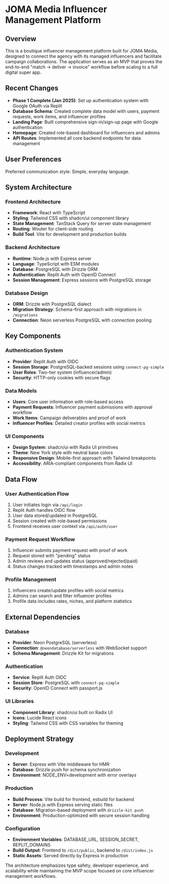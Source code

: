 # JOMA Media Influencer Management Platform

## Overview

This is a boutique influencer management platform built for JOMA Media, designed to connect the agency with its managed influencers and facilitate campaign collaborations. The application serves as an MVP that proves the end-to-end "match → deliver → invoice" workflow before scaling to a full digital super app.

## Recent Changes

- **Phase 1 Complete (Jan 2025)**: Set up authentication system with Google OAuth via Replit
- **Database Schema**: Created complete data model with users, payment requests, work items, and influencer profiles
- **Landing Page**: Built comprehensive sign-in/sign-up page with Google authentication
- **Homepage**: Created role-based dashboard for influencers and admins
- **API Routes**: Implemented all core backend endpoints for data management

## User Preferences

Preferred communication style: Simple, everyday language.

## System Architecture

### Frontend Architecture
- **Framework**: React with TypeScript
- **Styling**: Tailwind CSS with shadcn/ui component library
- **State Management**: TanStack Query for server state management
- **Routing**: Wouter for client-side routing
- **Build Tool**: Vite for development and production builds

### Backend Architecture
- **Runtime**: Node.js with Express server
- **Language**: TypeScript with ESM modules
- **Database**: PostgreSQL with Drizzle ORM
- **Authentication**: Replit Auth with OpenID Connect
- **Session Management**: Express sessions with PostgreSQL storage

### Database Design
- **ORM**: Drizzle with PostgreSQL dialect
- **Migration Strategy**: Schema-first approach with migrations in `/migrations`
- **Connection**: Neon serverless PostgreSQL with connection pooling

## Key Components

### Authentication System
- **Provider**: Replit Auth with OIDC
- **Session Storage**: PostgreSQL-backed sessions using `connect-pg-simple`
- **User Roles**: Two-tier system (influencer/admin)
- **Security**: HTTP-only cookies with secure flags

### Data Models
- **Users**: Core user information with role-based access
- **Payment Requests**: Influencer payment submissions with approval workflow
- **Work Items**: Campaign deliverables and proof of work
- **Influencer Profiles**: Detailed creator profiles with social metrics

### UI Components
- **Design System**: shadcn/ui with Radix UI primitives
- **Theme**: New York style with neutral base colors
- **Responsive Design**: Mobile-first approach with Tailwind breakpoints
- **Accessibility**: ARIA-compliant components from Radix UI

## Data Flow

### User Authentication Flow
1. User initiates login via `/api/login`
2. Replit Auth handles OIDC flow
3. User data stored/updated in PostgreSQL
4. Session created with role-based permissions
5. Frontend receives user context via `/api/auth/user`

### Payment Request Workflow
1. Influencer submits payment request with proof of work
2. Request stored with "pending" status
3. Admin reviews and updates status (approved/rejected/paid)
4. Status changes tracked with timestamps and admin notes

### Profile Management
1. Influencers create/update profiles with social metrics
2. Admins can search and filter influencer profiles
3. Profile data includes rates, niches, and platform statistics

## External Dependencies

### Database
- **Provider**: Neon PostgreSQL (serverless)
- **Connection**: `@neondatabase/serverless` with WebSocket support
- **Schema Management**: Drizzle Kit for migrations

### Authentication
- **Service**: Replit Auth OIDC
- **Session Store**: PostgreSQL with `connect-pg-simple`
- **Security**: OpenID Connect with passport.js

### UI Libraries
- **Component Library**: shadcn/ui built on Radix UI
- **Icons**: Lucide React icons
- **Styling**: Tailwind CSS with CSS variables for theming

## Deployment Strategy

### Development
- **Server**: Express with Vite middleware for HMR
- **Database**: Drizzle push for schema synchronization
- **Environment**: NODE_ENV=development with error overlays

### Production
- **Build Process**: Vite build for frontend, esbuild for backend
- **Server**: Node.js with Express serving static files
- **Database**: Migration-based deployment with `drizzle-kit push`
- **Environment**: Production-optimized with secure session handling

### Configuration
- **Environment Variables**: DATABASE_URL, SESSION_SECRET, REPLIT_DOMAINS
- **Build Output**: Frontend to `/dist/public`, backend to `/dist/index.js`
- **Static Assets**: Served directly by Express in production

The architecture emphasizes type safety, developer experience, and scalability while maintaining the MVP scope focused on core influencer management workflows.